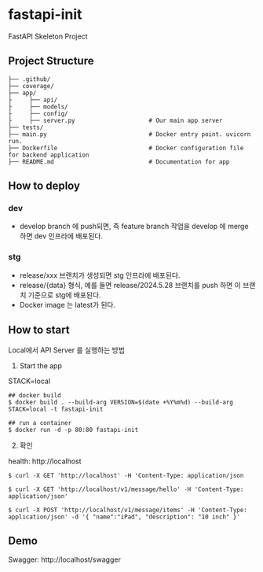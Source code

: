 # fastapi-init
FastAPI Skeleton Project 

## Project Structure

```
├── .github/
├── coverage/
├── app/ 
├     ├── api/
├     ├── models/               
├     ├── config/
├     ├── server.py                     # Our main app server
├── tests/
├── main.py                             # Docker entry point. uvicorn run.
├── Dockerfile                          # Docker configuration file for backend application
├── README.md                           # Documentation for app

```

## How to deploy

### dev
* develop branch 에 push되면, 즉 feature branch 작업을 develop 에 merge 하면 dev 인프라에 배포된다.

### stg
* release/xxx 브랜치가 생성되면 stg 인프라에 배포된다.
* release/{data} 형식, 예를 들면 release/2024.5.28 브랜치를 push 하면 이 브랜치 기준으로 stg에 배포된다.
* Docker image 는 latest가 된다.

## How to start 

Local에서 API Server 를 실행하는 방법

1. Start the app

STACK=local
```
## docker build
$ docker build . --build-arg VERSION=$(date +%Y%m%d) --build-arg STACK=local -t fastapi-init

## run a container
$ docker run -d -p 80:80 fastapi-init

```


2. 확인 

health: http://localhost

```
$ curl -X GET 'http://localhost' -H 'Content-Type: application/json

$ curl -X GET 'http://localhost/v1/message/hello' -H 'Content-Type: application/json'

$ curl -X POST 'http://localhost/v1/message/items' -H 'Content-Type: application/json' -d '{ "name":"iPad", "description": "10 inch" }'

```

## Demo
Swagger: http://localhost/swagger

